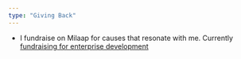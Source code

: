 ```yaml
---
type: "Giving Back"
---
```


* I fundraise on Milaap for causes that resonate with me. Currently <a href = "www.milaap.org/campaigns/standupindia">fundraising for enterprise development </a>
